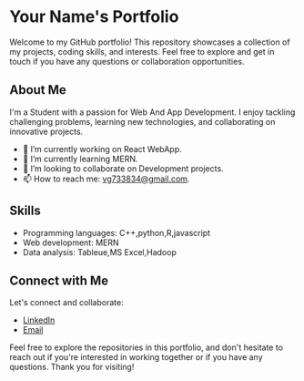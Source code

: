 # Your Name's Portfolio

Welcome to my GitHub portfolio! This repository showcases a collection of my projects, coding skills, and interests. Feel free to explore and get in touch if you have any questions or collaboration opportunities.

## About Me

I'm a Student with a passion for Web And App Development. I enjoy tackling challenging problems, learning new technologies, and collaborating on innovative projects.

- 🔭 I’m currently working on React WebApp.
- 🌱 I’m currently learning MERN.
- 👯 I’m looking to collaborate on Development projects.
- 📫 How to reach me: vg733834@gmail.com.


## Skills

- Programming languages: C++,python,R,javascript
- Web development: MERN
- Data analysis: Tableue,MS Excel,Hadoop


## Connect with Me

Let's connect and collaborate:

- [LinkedIn](https://www.linkedin.com/in/vikas-gupta12/)
- [Email](vg733834@gmail.com)

Feel free to explore the repositories in this portfolio, and don't hesitate to reach out if you're interested in working together or if you have any questions. Thank you for visiting!

